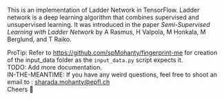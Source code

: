 This is an implementation of Ladder Network in TensorFlow. Ladder network is a deep learning algorithm that combines supervised and unsupervised learning. It was introduced in the paper _Semi-Supervised Learning with Ladder Network_ by A Rasmus, H Valpola, M Honkala, M Berglund, and T Raiko.

ProTip: Refer to <https://github.com/spMohanty/fingerprint-me> for creation of the input_data folder as the `input_data.py` script expects it.   
TODO: Add more documentation.   
IN-THE-MEANTIME: If you have any weird questions, feel free to shoot an email to : sharada.mohanty@epfl.ch   
Cheers :beer:   
